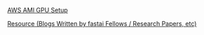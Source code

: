 

[AWS AMI GPU Setup](aws_ami_gpu_setup.md)  

[Resource (Blogs Written by fastai Fellows / Research Papers, etc)](resources.md)  

